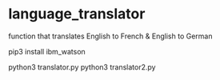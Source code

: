 # language_translator
function that translates English to French &amp; English to German

pip3 install ibm_watson

python3 translator.py
python3 translator2.py
